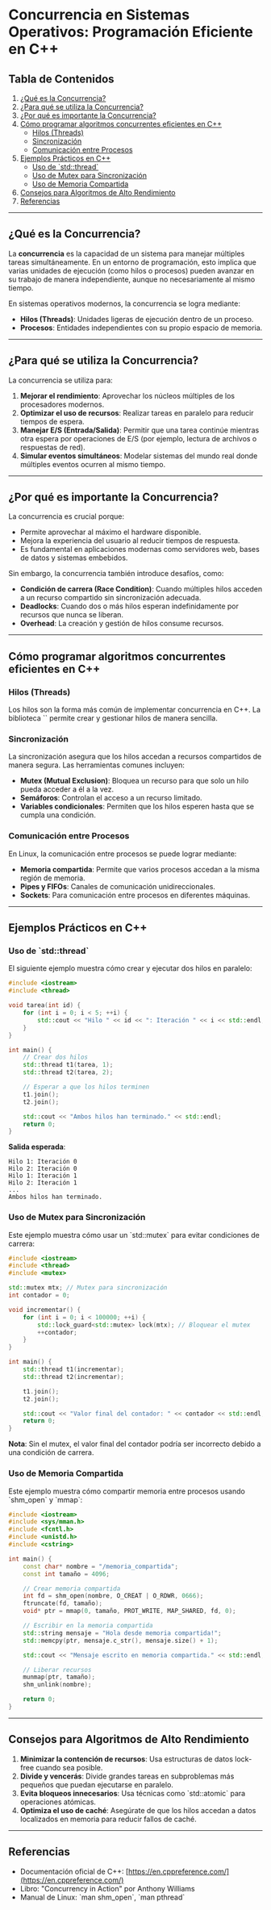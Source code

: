 # **Concurrencia en Sistemas Operativos: Programación Eficiente en C++**

## **Tabla de Contenidos**
1. [¿Qué es la Concurrencia?](#qué-es-la-concurrencia)
2. [¿Para qué se utiliza la Concurrencia?](#para-qué-se-utiliza-la-concurrencia)
3. [¿Por qué es importante la Concurrencia?](#por-qué-es-importante-la-concurrencia)
4. [Cómo programar algoritmos concurrentes eficientes en C++](#cómo-programar-algoritmos-concurrentes-eficientes-en-c)
   - [Hilos (Threads)](#hilos-threads)
   - [Sincronización](#sincronización)
   - [Comunicación entre Procesos](#comunicación-entre-procesos)
5. [Ejemplos Prácticos en C++](#ejemplos-prácticos-en-c)
   - [Uso de \`std::thread\`](#uso-de-stdthread)
   - [Uso de Mutex para Sincronización](#uso-de-mutex-para-sincronización)
   - [Uso de Memoria Compartida](#uso-de-memoria-compartida)
6. [Consejos para Algoritmos de Alto Rendimiento](#consejos-para-algoritmos-de-alto-rendimiento)
7. [Referencias](#referencias)

---

## **¿Qué es la Concurrencia?**

La **concurrencia** es la capacidad de un sistema para manejar múltiples tareas simultáneamente. En un entorno de programación, esto implica que varias unidades de ejecución (como hilos o procesos) pueden avanzar en su trabajo de manera independiente, aunque no necesariamente al mismo tiempo.

En sistemas operativos modernos, la concurrencia se logra mediante:
- **Hilos (Threads)**: Unidades ligeras de ejecución dentro de un proceso.
- **Procesos**: Entidades independientes con su propio espacio de memoria.

---

## **¿Para qué se utiliza la Concurrencia?**

La concurrencia se utiliza para:
1. **Mejorar el rendimiento**: Aprovechar los núcleos múltiples de los procesadores modernos.
2. **Optimizar el uso de recursos**: Realizar tareas en paralelo para reducir tiempos de espera.
3. **Manejar E/S (Entrada/Salida)**: Permitir que una tarea continúe mientras otra espera por operaciones de E/S (por ejemplo, lectura de archivos o respuestas de red).
4. **Simular eventos simultáneos**: Modelar sistemas del mundo real donde múltiples eventos ocurren al mismo tiempo.

---

## **¿Por qué es importante la Concurrencia?**

La concurrencia es crucial porque:
- Permite aprovechar al máximo el hardware disponible.
- Mejora la experiencia del usuario al reducir tiempos de respuesta.
- Es fundamental en aplicaciones modernas como servidores web, bases de datos y sistemas embebidos.

Sin embargo, la concurrencia también introduce desafíos, como:
- **Condición de carrera (Race Condition)**: Cuando múltiples hilos acceden a un recurso compartido sin sincronización adecuada.
- **Deadlocks**: Cuando dos o más hilos esperan indefinidamente por recursos que nunca se liberan.
- **Overhead**: La creación y gestión de hilos consume recursos.

---

## **Cómo programar algoritmos concurrentes eficientes en C++**

### **Hilos (Threads)**

Los hilos son la forma más común de implementar concurrencia en C++. La biblioteca \`<thread>\` permite crear y gestionar hilos de manera sencilla.

### **Sincronización**

La sincronización asegura que los hilos accedan a recursos compartidos de manera segura. Las herramientas comunes incluyen:
- **Mutex (Mutual Exclusion)**: Bloquea un recurso para que solo un hilo pueda acceder a él a la vez.
- **Semáforos**: Controlan el acceso a un recurso limitado.
- **Variables condicionales**: Permiten que los hilos esperen hasta que se cumpla una condición.

### **Comunicación entre Procesos**

En Linux, la comunicación entre procesos se puede lograr mediante:
- **Memoria compartida**: Permite que varios procesos accedan a la misma región de memoria.
- **Pipes y FIFOs**: Canales de comunicación unidireccionales.
- **Sockets**: Para comunicación entre procesos en diferentes máquinas.

---

## **Ejemplos Prácticos en C++**

### **Uso de \`std::thread\`**

El siguiente ejemplo muestra cómo crear y ejecutar dos hilos en paralelo:

```cpp
#include <iostream>
#include <thread>

void tarea(int id) {
    for (int i = 0; i < 5; ++i) {
        std::cout << "Hilo " << id << ": Iteración " << i << std::endl;
    }
}

int main() {
    // Crear dos hilos
    std::thread t1(tarea, 1);
    std::thread t2(tarea, 2);

    // Esperar a que los hilos terminen
    t1.join();
    t2.join();

    std::cout << "Ambos hilos han terminado." << std::endl;
    return 0;
}
```

**Salida esperada**:
```
Hilo 1: Iteración 0
Hilo 2: Iteración 0
Hilo 1: Iteración 1
Hilo 2: Iteración 1
...
Ambos hilos han terminado.
```

### **Uso de Mutex para Sincronización**

Este ejemplo muestra cómo usar un \`std::mutex\` para evitar condiciones de carrera:

```cpp
#include <iostream>
#include <thread>
#include <mutex>

std::mutex mtx; // Mutex para sincronización
int contador = 0;

void incrementar() {
    for (int i = 0; i < 100000; ++i) {
        std::lock_guard<std::mutex> lock(mtx); // Bloquear el mutex
        ++contador;
    }
}

int main() {
    std::thread t1(incrementar);
    std::thread t2(incrementar);

    t1.join();
    t2.join();

    std::cout << "Valor final del contador: " << contador << std::endl;
    return 0;
}
```

**Nota**: Sin el mutex, el valor final del contador podría ser incorrecto debido a una condición de carrera.

### **Uso de Memoria Compartida**

Este ejemplo muestra cómo compartir memoria entre procesos usando \`shm_open\` y \`mmap\`:

```cpp
#include <iostream>
#include <sys/mman.h>
#include <fcntl.h>
#include <unistd.h>
#include <cstring>

int main() {
    const char* nombre = "/memoria_compartida";
    const int tamaño = 4096;

    // Crear memoria compartida
    int fd = shm_open(nombre, O_CREAT | O_RDWR, 0666);
    ftruncate(fd, tamaño);
    void* ptr = mmap(0, tamaño, PROT_WRITE, MAP_SHARED, fd, 0);

    // Escribir en la memoria compartida
    std::string mensaje = "Hola desde memoria compartida!";
    std::memcpy(ptr, mensaje.c_str(), mensaje.size() + 1);

    std::cout << "Mensaje escrito en memoria compartida." << std::endl;

    // Liberar recursos
    munmap(ptr, tamaño);
    shm_unlink(nombre);

    return 0;
}
```

---

## **Consejos para Algoritmos de Alto Rendimiento**

1. **Minimizar la contención de recursos**: Usa estructuras de datos lock-free cuando sea posible.
2. **Divide y vencerás**: Divide grandes tareas en subproblemas más pequeños que puedan ejecutarse en paralelo.
3. **Evita bloqueos innecesarios**: Usa técnicas como \`std::atomic\` para operaciones atómicas.
4. **Optimiza el uso de caché**: Asegúrate de que los hilos accedan a datos localizados en memoria para reducir fallos de caché.

---

## **Referencias**

- Documentación oficial de C++: [https://en.cppreference.com/](https://en.cppreference.com/)
- Libro: "Concurrency in Action" por Anthony Williams
- Manual de Linux: \`man shm_open\`, \`man pthread\`


